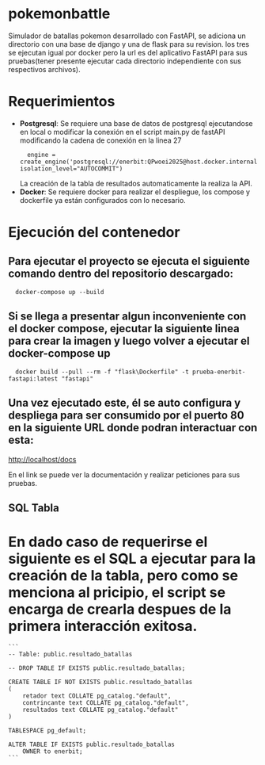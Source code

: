 # pokemonbattle
Simulador de batallas pokemon desarrollado con FastAPI, se adiciona un directorio con una base de django y una de flask para su revision. los tres se ejecutan igual por docker pero la url es del aplicativo FastAPI para sus pruebas(tener presente ejecutar cada directorio independiente con sus respectivos archivos).

# Requerimientos
* **Postgresql**: Se requiere una base de datos de postgresql ejecutandose en local o modificar la conexión en el script main.py de fastAPI modificando la cadena de conexión en la linea 27
  ```
    engine = create_engine('postgresql://enerbit:QPwoei2025@host.docker.internal:5432/enerbitdb', isolation_level="AUTOCOMMIT")
  ```
  La creación de la tabla de resultados automaticamente la realiza la API.
* **Docker**: Se requiere docker para realizar el despliegue, los compose y dockerfile ya están configurados con lo necesario.

# Ejecución del contenedor
## Para ejecutar el proyecto se ejecuta el siguiente comando dentro del repositorio descargado:
  ```
    docker-compose up --build
  ```
## Si se llega a presentar algun inconveniente con el docker compose, ejecutar la siguiente linea para crear la imagen y luego volver a ejecutar el docker-compose up
  ```
    docker build --pull --rm -f "flask\Dockerfile" -t prueba-enerbit-fastapi:latest "fastapi"
  ```
## Una vez ejecutado este, él se auto configura y despliega para ser consumido por el puerto 80 en la siguiente URL donde podran interactuar con esta:
  [http://localhost/docs](http://localhost/docs)

En el link se puede ver la documentación y realizar peticiones para sus pruebas.

## SQL Tabla 
# En dado caso de requerirse el siguiente es el SQL a ejecutar para la creación de la tabla, pero como se menciona al pricipio, el script se encarga de crearla despues de la primera interacción exitosa.
    ```
    -- Table: public.resultado_batallas

    -- DROP TABLE IF EXISTS public.resultado_batallas;

    CREATE TABLE IF NOT EXISTS public.resultado_batallas
    (
        retador text COLLATE pg_catalog."default",
        contrincante text COLLATE pg_catalog."default",
        resultados text COLLATE pg_catalog."default"
    )

    TABLESPACE pg_default;

    ALTER TABLE IF EXISTS public.resultado_batallas
        OWNER to enerbit;
    ```